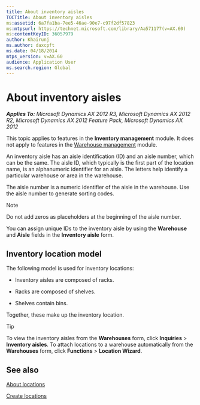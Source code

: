 ```yaml
---
title: About inventory aisles
TOCTitle: About inventory aisles
ms:assetid: 6a7fa1ba-7ee5-46ae-90e7-c97f2df57823
ms:mtpsurl: https://technet.microsoft.com/library/Aa571177(v=AX.60)
ms:contentKeyID: 36057979
author: Khairunj
ms.author: daxcpft
ms.date: 04/18/2014
mtps_version: v=AX.60
audience: Application User
ms.search.region: Global
---
```


# About inventory aisles 


_**Applies To:** Microsoft Dynamics AX 2012 R3, Microsoft Dynamics AX 2012 R2, Microsoft Dynamics AX 2012 Feature Pack, Microsoft Dynamics AX 2012_

This topic applies to features in the **Inventory management** module. It does not apply to features in the [Warehouse management](warehouse-management.md) module.

An inventory aisle has an aisle identification (ID) and an aisle number, which can be the same. The aisle ID, which typically is the first part of the location name, is an alphanumeric identifier for an aisle. The letters help identify a particular warehouse or area in the warehouse.

The aisle number is a numeric identifier of the aisle in the warehouse. Use the aisle number to generate sorting codes.


> [!NOTE]
> <P>Do not add zeros as placeholders at the beginning of the aisle number.</P>



You can assign unique IDs to the inventory aisle by using the **Warehouse** and **Aisle** fields in the **Inventory aisle** form.

## Inventory location model

The following model is used for inventory locations:

  - Inventory aisles are composed of racks.

  - Racks are composed of shelves.

  - Shelves contain bins.

Together, these make up the inventory location.


> [!TIP]
> <P>To view the inventory aisles from the <STRONG>Warehouses</STRONG> form, click <STRONG>Inquiries</STRONG> &gt; <STRONG>Inventory aisles</STRONG>. To attach locations to a warehouse automatically from the <STRONG>Warehouses</STRONG> form, click <STRONG>Functions</STRONG> &gt; <STRONG>Location Wizard</STRONG>.</P>



## See also

[About locations](about-locations.md)

[Create locations](create-locations.md)

  


